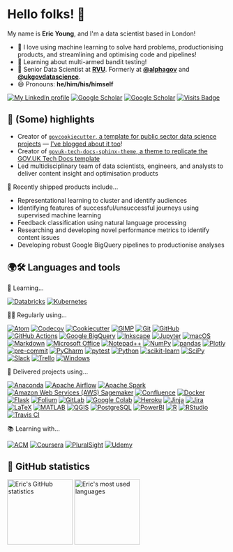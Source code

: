 # Hello folks! 👋

My name is **Eric Young**, and I'm a data scientist based in London!

- 💛 I love using machine learning to solve hard problems, productionising products, and streamlining and optimising code and pipelines!
- 🌱 Learning about multi-armed bandit testing!
- 🔭 Senior Data Scientist at [**RVU**](https://www.rvu.co.uk/). Formerly at [**@alphagov**](https://github.com/alphagov) and [**@ukgovdatascience**](https://github.com/ukgovdatascience/).
- 😄 Pronouns: **he/him/his/himself**

[![My LinkedIn profile](https://img.shields.io/badge/-Eric%20Young-0A66C2?style=for-the-badge&logo=LinkedIn&logoColor=FFFFFF)](https://www.linkedin.com/in/eskyoung/)
[![Google Scholar](https://img.shields.io/badge/-Eric%20Young-4285F4?style=for-the-badge&logo=Google%20Scholar&logoColor=FFFFFF)](https://scholar.google.co.uk/citations?user=r5qXivQAAAAJ)
[![Google Scholar](https://img.shields.io/badge/-Eric%20Young-3775A9?style=for-the-badge&logo=PyPI&logoColor=FFFFFF)](https://pypi.org/user/ESKYoung/)
[![Visits Badge](https://shields-io-visitor-counter.herokuapp.com/badge?page=ESKYoung.ESKYoung&color=1D70B8&style=for-the-badge&logo=GitHub&logoColor=FFFFFF)](https://github.com/ESKYoung)

## 🚀 (Some) highlights

- Creator of [`govcookiecutter`, a template for public sector data science projects](https://github.com/best-practice-and-impact/govcookiecutter) — [I've blogged about it too](https://dataingovernment.blog.gov.uk/2021/07/20/govcookiecutter-a-template-for-data-science-projects/)!
- Creator of [`govuk-tech-docs-sphinx-theme`, a theme to replicate the GOV.UK Tech Docs template](https://github.com/ukgovdatascience/govuk-tech-docs-sphinx-theme)
- Led multidisciplinary team of data scientists, engineers, and analysts to deliver content insight and optimisation products


🚢 Recently shipped products include...

- Representational learning to cluster and identify audiences
- Identifying features of successful/unsuccessful journeys using supervised machine learning
- Feedback classification using natural language processing
- Researching and developing novel performance metrics to identify content issues
- Developing robust Google BigQuery pipelines to productionise analyses

## 🌍🛠 Languages and tools 

🌱 Learning...

[![Databricks](https://img.shields.io/badge/-Databricks-FF3621?style=for-the-badge&logo=Databricks&logoColor=FFFFFF)](https://databricks.com/)
[![Kubernetes](https://img.shields.io/badge/-Kubernetes-326CE5?style=for-the-badge&logo=Kubernetes&logoColor=FFFFFF)](https://kubernetes.io/)

👨‍💻 Regularly using...

[![Atom](https://img.shields.io/badge/-Atom-66595C?style=for-the-badge&logo=Atom&logoColor=FFFFFF)](https://atom.io/)
[![Codecov](https://img.shields.io/badge/-Codecov-F01F7A?style=for-the-badge&logo=Codecov&logoColor=FFFFFF)](https://about.codecov.io/)
[![Cookiecutter](https://img.shields.io/badge/-Cookiecutter-D4AA00?style=for-the-badge&logo=Cookiecutter&logoColor=FFFFFF)](https://cookiecutter.readthedocs.io/)
[![GIMP](https://img.shields.io/badge/-GIMP-5C5543?style=for-the-badge&logo=GIMP&logoColor=FFFFFF)](https://www.gimp.org/)
[![Git](https://img.shields.io/badge/-Git-F05032?style=for-the-badge&logo=Git&logoColor=FFFFFF)](https://git-scm.com/)
[![GitHub](https://img.shields.io/badge/-GitHub-181717?style=for-the-badge&logo=GitHub&logoColor=FFFFFF)](https://www.github.com/)
[![GitHub Actions](https://img.shields.io/badge/-GitHub%20Actions-2088FF?style=for-the-badge&logo=GitHub%20Actions&logoColor=FFFFFF)](https://github.com/features/actions)
[![Google BigQuery](https://img.shields.io/badge/-Google%20BigQuery-4285F4?style=for-the-badge&logo=Google-Cloud&logoColor=FFFFFF)](https://cloud.google.com/)
[![Inkscape](https://img.shields.io/badge/-Inkscape-000000?style=for-the-badge&logo=Inkscape&logoColor=FFFFFF)](https://inkscape.org/)
[![Jupyter](https://img.shields.io/badge/-Jupyter-F37626?style=for-the-badge&logo=Jupyter&logoColor=FFFFFF)](https://jupyter.org/)
[![macOS](https://img.shields.io/badge/-macOS-000000?style=for-the-badge&logo=macOS&logoColor=FFFFFF)](https://www.apple.com/uk/macos/)
[![Markdown](https://img.shields.io/badge/-Markdown-000000?style=for-the-badge&logo=Markdown&logoColor=FFFFFF)](https://daringfireball.net/projects/markdown/)
[![Microsoft Office](https://img.shields.io/badge/-Microsoft%20Office-D83B01?style=for-the-badge&logo=Microsoft%20Office&logoColor=FFFFFF)](https://www.office.com/)
[![Notepad++](https://img.shields.io/badge/-Notepad++-90E59A?style=for-the-badge&logo=Notepad%2B%2B&logoColor=000000)](https://notepad-plus-plus.org/)
[![NumPy](https://img.shields.io/badge/-NumPy-013243?style=for-the-badge&logo=NumPy&logoColor=FFFFFF)](https://numpy.org/)
[![pandas](https://img.shields.io/badge/-pandas-150458?style=for-the-badge&logo=pandas&logoColor=FFFFFF)](https://pandas.pydata.org/)
[![Plotly](https://img.shields.io/badge/-Plotly-3F4F75?style=for-the-badge&logo=Plotly&logoColor=FFFFFF)](https://plotly.com/)
[![pre-commit](https://img.shields.io/badge/-pre--commit-FAB040?style=for-the-badge&logo=pre-commit&logoColor=000000)](https://pre-commit.com/)
[![PyCharm](https://img.shields.io/badge/-PyCharm-000000?style=for-the-badge&logo=PyCharm&logoColor=FFFFFF)](https://www.jetbrains.com/pycharm/)
[![pytest](https://img.shields.io/badge/-pytest-0A9EDC?style=for-the-badge&logo=pytest&logoColor=FFFFFF)](https://docs.pytest.org/)
[![Python](https://img.shields.io/badge/-Python-3776AB?style=for-the-badge&logo=Python&logoColor=FFFFFF)](https://www.python.org/)
[![scikit-learn](https://img.shields.io/badge/-scikit--learn-F7931E?style=for-the-badge&logo=scikit-learn&logoColor=FFFFFF)](https://scikit-learn.org/)
[![SciPy](https://img.shields.io/badge/-SciPy-8CAAE6?style=for-the-badge&logo=SciPy&logoColor=FFFFFF)](https://www.scipy.org/)
[![Slack](https://img.shields.io/badge/-Slack-4A154B?style=for-the-badge&logo=Slack&logoColor=FFFFFF)](https://slack.com/)
[![Trello](https://img.shields.io/badge/-Trello-0052CC?style=for-the-badge&logo=Trello&logoColor=FFFFFF)](https://trello.com/)
[![Windows](https://img.shields.io/badge/-Windows-0078D6?style=for-the-badge&logo=Windows&logoColor=FFFFFF)](https://www.microsoft.com/en-gb/windows/)

🎉 Delivered projects using...

[![Anaconda](https://img.shields.io/badge/-Anaconda-44A833?style=for-the-badge&logo=Anaconda&logoColor=FFFFFF)](https://www.anaconda.com/)
[![Apache Airflow](https://img.shields.io/badge/-Apache%20Airflow-017CEE?style=for-the-badge&logo=Apache%20Airflow&logoColor=FFFFFF)](https://airflow.apache.org/)
[![Apache Spark](https://img.shields.io/badge/-Apache%20Spark-E25A1C?style=for-the-badge&logo=Apache-Spark&logoColor=FFFFFF)](https://spark.apache.org/)
[![Amazon Web Services (AWS) Sagemaker](https://img.shields.io/badge/-AWS%20Sagemaker-232F3E?style=for-the-badge&logo=Amazon%20AWS&logoColor=FFFFFF)](https://aws.amazon.com/)
[![Confluence](https://img.shields.io/badge/-Confluence-172B4D?style=for-the-badge&logo=Confluence&logoColor=FFFFFF)](https://www.atlassian.com/software/confluence)
[![Docker](https://img.shields.io/badge/-Docker-2496ED?style=for-the-badge&logo=Docker&logoColor=FFFFFF)](https://www.docker.com/)
[![Flask](https://img.shields.io/badge/-Flask-000000?style=for-the-badge&logo=Flask&logoColor=FFFFFF)](https://flask.palletsprojects.com/)
[![Folium](https://img.shields.io/badge/-Folium-77B829?style=for-the-badge&logo=Folium&logoColor=FFFFFF)](https://python-visualization.github.io/folium/)
[![GitLab](https://img.shields.io/badge/-GitLab-FCA121?style=for-the-badge&logo=GitLab&logoColor=FFFFFF)](https://www.gitlab.com/)
[![Google Colab](https://img.shields.io/badge/-Google%20Colab-F9AB00?style=for-the-badge&logo=Google%20Colab&logoColor=FFFFFF)](https://research.google.com/colaboratory/)
[![Heroku](https://img.shields.io/badge/-Heroku-430098?style=for-the-badge&logo=Heroku&logoColor=FFFFFF)](https://www.heroku.com/)
[![Jinja](https://img.shields.io/badge/-Jinja-B41717?style=for-the-badge&logo=Jinja&logoColor=FFFFFF)](https://jinja.palletsprojects.com/)
[![Jira](https://img.shields.io/badge/-Jira-0052CC?style=for-the-badge&logo=Jira-Software&logoColor=FFFFFF)](https://www.atlassian.com/software/jira)
[![LaTeX](https://img.shields.io/badge/-LaTeX-008080?style=for-the-badge&logo=LaTeX&logoColor=FFFFFF)](https://www.latex-project.org/)
[![MATLAB](https://img.shields.io/badge/-MATLAB-0076A8?style=for-the-badge&logo=Mathworks&logoColor=FFFFFF)](https://www.mathworks.com/products/matlab.html)
[![QGIS](https://img.shields.io/badge/-QGIS-589632?style=for-the-badge&logo=QGIS&logoColor=FFFFFF)](https://qgis.org/)
[![PostgreSQL](https://img.shields.io/badge/-PostgreSQL-4169E1?style=for-the-badge&logo=PostgreSQL&logoColor=FFFFFF)](https://www.postgresql.org/)
[![PowerBI](https://img.shields.io/badge/-PowerBI-F2C811?style=for-the-badge&logo=Power-BI&logoColor=000000)](https://powerbi.microsoft.com/)
[![R](https://img.shields.io/badge/-R-276DC3?style=for-the-badge&logo=R&logoColor=FFFFFF)](https://www.r-project.org/)
[![RStudio](https://img.shields.io/badge/-RStudio-75AADB?style=for-the-badge&logo=RStudio&logoColor=FFFFFF)](https://rstudio.com/)
[![Travis CI](https://img.shields.io/badge/-Travis%20CI-3EAAAF?style=for-the-badge&logo=Travis%20CI&logoColor=FFFFFF)](https://travis-ci.com/)

📚 Learning with...

[![ACM](https://img.shields.io/badge/-ACM-0085CA?style=for-the-badge&logo=ACM&logoColor=FFFFFF)](https://www.acm.org/)
[![Coursera](https://img.shields.io/badge/-Coursera-0056D2?style=for-the-badge&logo=Coursera&logoColor=FFFFFF)](https://www.coursera.org/)
[![PluralSight](https://img.shields.io/badge/-Pluralsight-F15B2A?style=for-the-badge&logo=Pluralsight&logoColor=FFFFFF)](https://www.pluralsight.com/)
[![Udemy](https://img.shields.io/badge/-Udemy-A435F0?style=for-the-badge&logo=Udemy&logoColor=FFFFFF)](https://www.udemy.com/)

## 🧮 GitHub statistics

<p>
    <img height="150" src="https://github-readme-stats.vercel.app/api?username=ESKYoung&count_private=true&show_icons=true&hide_title=true" alt="Eric's GitHub statistics">
    <img height="150" src="https://github-readme-stats.vercel.app/api/top-langs/?username=ESKYoung&layout=compact&custom_title=Most%20used%20languages" alt="Eric's most used languages">
</p>
